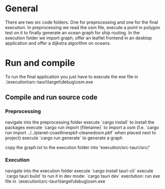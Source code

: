 # General
There are two src code folders. One for preprocessing and one for the final execution.
In preprocessing we read the osm file, execute a point in polygon test on it to finally generate an ocean graph for ship routing.
In the execution folder we import graph, offer an leaflet frontend in an desktop application and offer a dijkstra algorithm on oceans.

# Run and compile
To run the final application you just have to execute the exe file in .\execution\src-tauri\target\debug\osm.exe

## Compile and run source code
### Preprocessing
navigate into the preprocessing folder
execute ´cargo install´ to install the packages
execute ´cargo run import {filename}´ to import a osm (f.e. ´cargo run import ../../planet-coastlinespbf-cleanedosm.pbf´ when placed next to project)
execute ´cargo run generate´ to generate a graph

copy the graph.txt to the execution folder into 'execution/src-tauri/src/'

### Execution
navigate into the execution folder
execute ´cargo install tauri-cli´
execute ´cargo tauri build´
to run it in dev mode: ´cargo tauri dev´
exectution: run exe file in .\execution\src-tauri\target\debug\osm.exe
